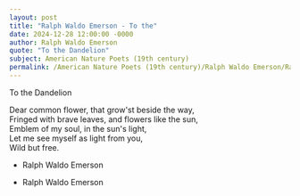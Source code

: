 ```yaml
---
layout: post
title: "Ralph Waldo Emerson - To the"
date: 2024-12-28 12:00:00 -0000
author: Ralph Waldo Emerson
quote: "To the Dandelion"
subject: American Nature Poets (19th century)
permalink: /American Nature Poets (19th century)/Ralph Waldo Emerson/Ralph Waldo Emerson - To the
---
```


To the Dandelion

Dear common flower, that grow'st beside the way,  
Fringed with brave leaves, and flowers like the sun,  
Emblem of my soul, in the sun's light,  
Let me see myself as light from you,  
Wild but free.

- Ralph Waldo Emerson

- Ralph Waldo Emerson
